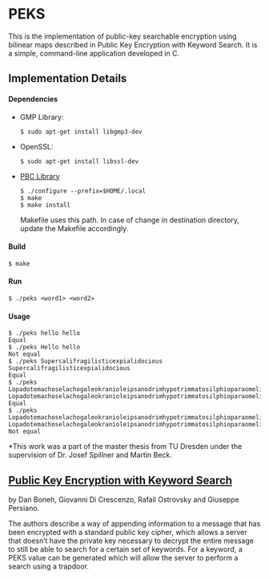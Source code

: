 # PEKS

This is the implementation of public-key searchable encryption using bilinear maps described in 
Public Key Encryption with Keyword Search. It is a simple, command-line application developed in C.

## Implementation Details

#### Dependencies

* GMP Library: 

  ```$ sudo apt-get install libgmp3-dev```
* OpenSSL: 

  ```$ sudo apt-get install libssl-dev```
* [PBC Library](https://crypto.stanford.edu/pbc)

  ```
  $ ./configure --prefix=$HOME/.local
  $ make
  $ make install
  ```
  Makefile uses this path. In case of change in destination directory, update the Makefile accordingly.

#### Build

   ```$ make```

#### Run

   ```$ ./peks <word1> <word2>```

#### Usage

```
$ ./peks hello hello
Equal
$ ./peks Hello hello
Not equal
$ ./peks Supercalifragilisticexpialidocious Supercalifragilisticexpialidocious
Equal
$ ./peks Lopadotemachoselachogaleokranioleipsanodrimhypotrimmatosilphioparaomelitokatakechymenokichlepikossyphophattoperisteralektryonoptekephalliokigklopeleiolagoiosiraiobaphetraganopterygon Lopadotemachoselachogaleokranioleipsanodrimhypotrimmatosilphioparaomelitokatakechymenokichlepikossyphophattoperisteralektryonoptekephalliokigklopeleiolagoiosiraiobaphetraganopterygon
Equal
$ ./peks Lopadotemachoselachogaleokranioleipsanodrimhypotrimmatosilphioparaomelitokatakechymenokichlepikossyphophattoperisteralektryonoptekephalliokigklopeleiolagoiosiraiobaphetraganopterygon Lopadotemachoselachogaleokranioleipsanodrimhypotrimmatosilphioparaomelitokatakechymenokichlepikossyphophattoperisteraletryonoptekephalliokigklopeleiolagoiosiraiobaphetraganopterygon
Not equal
```

*This work was a part of the master thesis from TU Dresden under the supervision of Dr. Josef Spillner and Martin Beck.

## [Public Key Encryption with Keyword Search](http://eprint.iacr.org/2003/195.pdf) 

by Dan Boneh, Giovanni Di Crescenzo, Rafail Ostrovsky and Giuseppe Persiano.

The authors describe a way of appending information to a message that has 
been encrypted with a standard  public key cipher, which allows a server 
that doesn’t have the private key necessary to  decrypt the entire message
to still be able to search for a certain set of keywords. For a keyword, a 
PEKS value can be generated which will allow the server to perform a search
using a trapdoor.
